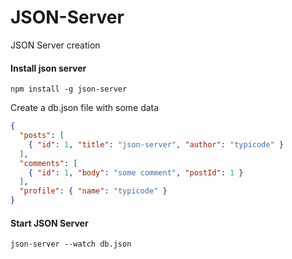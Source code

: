 # JSON-Server
JSON Server creation

#### Install json server

```
npm install -g json-server
```
Create a db.json file with some data

```json
{
  "posts": [
    { "id": 1, "title": "json-server", "author": "typicode" }
  ],
  "comments": [
    { "id": 1, "body": "some comment", "postId": 1 }
  ],
  "profile": { "name": "typicode" }
}
```
#### Start JSON Server

```
json-server --watch db.json
```
